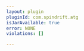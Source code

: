 ```yaml
---
layout: plugin
pluginId: com.spindrift.atg
isJarAvailable: true
error: NONE
violations: []

---
```

